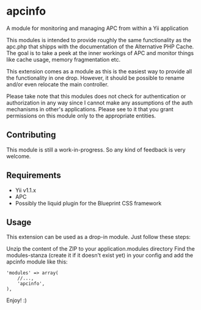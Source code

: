 apcinfo
=======
A module for monitoring and managing APC from within a Yii application


This modules is intended to provide roughly the same functionality as the apc.php that shipps with the documentation of the Alternative PHP Cache. The goal is to take a peek at the inner workings of APC and monitor things like cache usage, memory fragmentation etc.

This extension comes as a module as this is the easiest way to provide all the functionality in one drop. However, it should be possible to rename and/or even relocate the main controller.

Please take note that this modules does not check for authentication or authorization in any way since I cannot make any assumptions of the auth mechanisms in other's applications. Please see to it that you grant permissions on this module only to the appropriate entities.


Contributing
------------

This module is still a work-in-progress. So any kind of feedback is very welcome.


Requirements
------------

* Yii v1.1.x
* APC
* Possibly the liquid plugin for the Blueprint CSS framework


Usage
-----

This extension can be used as a drop-in module. Just follow these steps:

Unzip the content of the ZIP to your application.modules directory
Find the modules-stanza (create it if it doesn't exist yet) in your config and add the apcinfo module like this:

    'modules' => array(
        //...,
        'apcinfo',
    ),


Enjoy! :)
